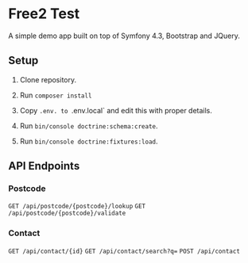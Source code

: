 Free2 Test
==========

A simple demo app built on top of Symfony 4.3, Bootstrap and JQuery.

Setup
-----

1. Clone repository.

2. Run `composer install`

3. Copy `.env. to `.env.local` and edit this with proper details.

4. Run `bin/console doctrine:schema:create`.

5. Run `bin/console doctrine:fixtures:load`.

API Endpoints
-------------

### Postcode

`GET /api/postcode/{postcode}/lookup`
`GET /api/postcode/{postcode}/validate`

### Contact

`GET /api/contact/{id}`
`GET /api/contact/search?q=`
`POST /api/contact`
